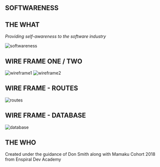 ## SOFTWARENESS

## THE WHAT

*Providing self-awareness to the software industry*


![softwareness](https://user-images.githubusercontent.com/36146995/44001068-0551bb7c-9e7f-11e8-86a2-2149608fd97f.png)

## WIRE FRAME ONE / TWO

![wireframe1](https://user-images.githubusercontent.com/36146995/44001125-072f2456-9e80-11e8-9e4a-32ae29f93fa1.jpg)
![wireframe2](https://user-images.githubusercontent.com/36146995/44001126-08b0bbf0-9e80-11e8-8c00-a56f1c16367c.jpg)

## WIRE FRAME - ROUTES

![routes](https://user-images.githubusercontent.com/36146995/44001128-12ad3336-9e80-11e8-8502-8f4e28da6fdd.jpg)

## WIRE FRAME - DATABASE

![database](https://user-images.githubusercontent.com/36146995/44001132-1c4c508e-9e80-11e8-880e-6881eb0067da.jpg)

## THE WHO

Created under the guidance of Don Smith along with Mamaku Cohort 2018 from Enspiral Dev Academy
